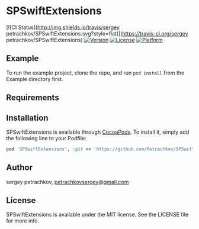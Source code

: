 # SPSwiftExtensions

[![CI Status](http://img.shields.io/travis/sergey petrachkov/SPSwiftExtensions.svg?style=flat)](https://travis-ci.org/sergey petrachkov/SPSwiftExtensions)
[![Version](https://img.shields.io/cocoapods/v/SPSwiftExtensions.svg?style=flat)](http://cocoapods.org/pods/SPSwiftExtensions)
[![License](https://img.shields.io/cocoapods/l/SPSwiftExtensions.svg?style=flat)](http://cocoapods.org/pods/SPSwiftExtensions)
[![Platform](https://img.shields.io/cocoapods/p/SPSwiftExtensions.svg?style=flat)](http://cocoapods.org/pods/SPSwiftExtensions)

## Example

To run the example project, clone the repo, and run `pod install` from the Example directory first.

## Requirements

## Installation

SPSwiftExtensions is available through [CocoaPods](http://cocoapods.org). To install
it, simply add the following line to your Podfile:

```ruby
pod 'SPSwiftExtensions', :git => 'https://github.com/Petrachkov/SPSwiftExtensions.git'
```

## Author

sergey petrachkov, petrachkovsergey@gmail.com

## License

SPSwiftExtensions is available under the MIT license. See the LICENSE file for more info.
